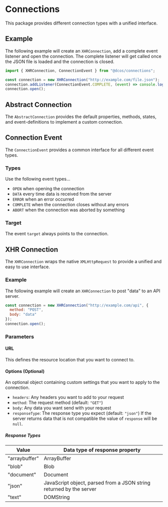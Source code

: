 # Connections

This package provides different connection types with a unified interface.

## Example

The following example will create an `XHRConnection`, add a complete event
listener and open the connection. The complete listener will get called once
the JSON file is loaded and the connection is closed.

```javascript
import { XHRConnection, ConnectionEvent } from "@dcos/connections";

const connection = new XHRConnection("http://example.com/file.json");
connection.addListener(ConnectionEvent.COMPLETE, (event) => console.log(event));
connection.open();
```

## Abstract Connection

The `AbstractConnection` provides the default properties, methods, states, and
event-definitions to implement a custom connection.

## Connection Event

The `ConnectionEvent` provides a common interface for all different event types.

### Types

Use the following event types...

 * `OPEN` when opening the connection
 * `DATA` every time data is received from the server
 * `ERROR` when an error occurred
 * `COMPLETE` when the connection closes without any errors
 * `ABORT` when the connection was aborted by something

### Target

The event `target` always points to the connection.

## XHR Connection

The `XHRConnection` wraps the native `XMLHttpRequest` to provide a unified and
easy to use interface.

### Example

The following example will create an `XHRConnection` to post  "data" to an
API server.

```javascript
const connection = new XHRConnection("http://example.com/api", {
  method: "POST",
  body: "data"
});
connection.open();
```

### Parameters

#### URL

This defines the resource location that you want to connect to.

#### Options (Optional)

An optional object containing custom settings that you want to apply to the connection.

* `headers`: Any headers you want to add to your request
* `method`: The request method (default: `"GET"`)
* `body`:  Any data you want send with your request
* `responseType`:  The response type you expect (default: `"json"`) If the server returns data that is not compatible the value of `response` will be `null`.

##### Response Types

Value | Data type of response property
-- | --
"arraybuffer" | ArrayBuffer
"blob" | Blob
"document" | Document
"json" | JavaScript object, parsed from a JSON string returned by the server
"text" | DOMString

